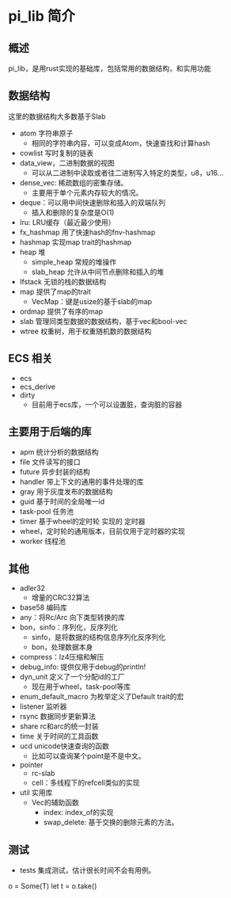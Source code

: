 # pi_lib 简介

## 概述

pi_lib，是用rust实现的基础库，包括常用的数据结构，和实用功能

## 数据结构

这里的数据结构大多数基于Slab

* atom 字符串原子
   + 相同的字符串内容，可以变成Atom，快速查找和计算hash
* cowlist 写时复制的链表
* data_view，二进制数据的视图
   + 可以从二进制中读取或者往二进制写入特定的类型，u8，u16...
* dense_vec: 稀疏数组的密集存储。
   + 主要用于单个元素内存较大的情况。
* deque：可以用中间快速删除和插入的双端队列
   + 插入和删除的复杂度是O(1)
* lru: LRU缓存（最近最少使用）
* fx_hashmap 用了快速hash的fnv-hashmap
* hashmap 实现map trait的hashmap
* heap 堆
   + simple_heap 常规的堆操作
   + slab_heap 允许从中间节点删除和插入的堆
* lfstack 无锁的栈的数据结构
* map 提供了map的trait
   + VecMap：键是usize的基于slab的map
* ordmap 提供了有序的map
* slab 管理同类型数据的数据结构，基于vec和bool-vec
* wtree 权重树，用于权重随机数的数据结构
   
## ECS 相关

* ecs
* ecs_derive
* dirty
   + 目前用于ecs库，一个可以设置脏，查询脏的容器

## 主要用于后端的库

* apm 统计分析的数据结构
* file 文件读写的接口
* future 异步封装的结构
* handler 带上下文的通用的事件处理的库
* gray 用于灰度发布的数据结构
* guid 基于时间的全局唯一id
* task-pool 任务池
* timer 基于wheel的定时轮 实现的 定时器
* wheel，定时轮的通用版本，目前仅用于定时器的实现
* worker 线程池

## 其他

* adler32
   + 增量的CRC32算法
* base58 编码库
* any：将Rc/Arc<trait object> 向下类型转换的库
* bon，sinfo：序列化，反序列化
   + sinfo，是将数据的结构信息序列化反序列化
   + bon，处理数据本身
* compress：lz4压缩和解压
* debug_info: 提供仅用于debug的println!
* dyn_unit 定义了一个分配id的工厂
   + 现在用于wheel，task-pool等库
* enum_default_macro 为枚举定义了Default trait的宏
* listener 监听器
* rsync 数据同步更新算法
* share rc和arc的统一封装
* time 关于时间的工具函数
* ucd unicode快速查询的函数
   + 比如可以查询某个point是不是中文。
* pointer 
   + rc-slab
   + cell：多线程下的refcell类似的实现
* util 实用库
   + Vec的辅助函数
      * index: index_of的实现
      * swap_delete: 基于交换的删除元素的方法。

## 测试

* tests 集成测试，估计很长时间不会有用例。

o = Some(T)
let t = o.take()

